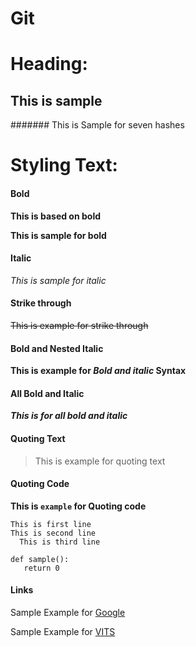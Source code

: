 # Git

# Heading:
## This is sample
####### This is Sample for seven hashes

# Styling Text:
#### Bold
**This is based on bold**

__This is sample for bold__

#### Italic
*This is sample for italic*
#### Strike through
~~This is example for strike through~~
#### Bold and Nested Italic
**This is example for *Bold and italic* Syntax**
#### All Bold and Italic
***This is for all bold and italic***
#### Quoting Text
> This is example for quoting text
#### Quoting Code
**This is `example` for Quoting code**
```
This is first line
This is second line
  This is third line
  ```
 ```
 def sample():
    return 0
 ```
#### Links
Sample Example for [Google](https://www.google.com/)

Sample Example for [VITS](http://www.pbrvits.ac.in/)
